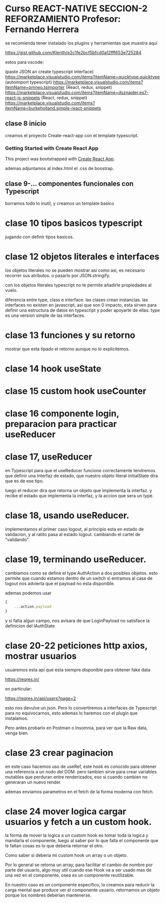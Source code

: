 # Curso REACT-NATIVE SECCION-2 REFORZAMIENTO Profesor: Fernando Herrera

se recomienda tener instalado los plugins y herramientas que muestra aqui

https://gist.github.com/Klerith/e2c1fe2bcf5bfcd0a12fff653e725284


estos para vscode:

(paste JSON an create typescript interface) https://marketplace.visualstudio.com/items?itemName=quicktype.quicktype
(autoimport typescript) https://marketplace.visualstudio.com/items?itemName=pmneo.tsimporter
(React, redux, snippet) https://marketplace.visualstudio.com/items?itemName=dsznajder.es7-react-js-snippets
(React, redux, snippet) https://marketplace.visualstudio.com/items?itemName=burkeholland.simple-react-snippets 

## clase 8 inicio

creamos el proyecto Create-react-app con el template typescript.
### Getting Started with Create React App
This project was bootstrapped with [Create React App](https://github.com/facebook/create-react-app).

ademas adjuntamos al index.html el .css de boostrap.

## clase 9-... componentes funcionales con Typescript
borramos todo lo inutil, y creamos un template basico

# clase 10 tipos basicos typescript
jugando con definir tipos basicos.

# clase 12 objetos literales e interfaces

los objetos literales no se pueden mostrar asi como asi, es necesario recorrer sus atributos. o pasarlo por JSON.stringify.

con los objetos literales typescript no te permite añadirle propiedades al vuelo.

diferencia entre type, class e interface.
las clases crean instancias.
las interfaces no existen en javascript, asi que son 0 impacto, esta sirven para definir una estructura de datos en typescript y poder apoyarte de ellas.
type es una version simple de las interfaces.

# clase 13 funciones y su retorno
mostrar que esta tipado el retorno aunque no lo explicitemos.

# clase 14 hook useState

# clase 15 custom hook useCounter

# clase 16 componente login, preparacion para practicar useReducer

# clase 17, useReducer

en Typescript para que el useReducer funcione correctamente tendremos que definir
una Interfaz de estado, que nuestro objeto literal initialState dira que es de ese tipo.

luego el reducer dira que retorna un objeto que implementa la interfaz.
y recibe el estado que implementa la interfaz, y la accion que sera un type.

# clase 18, usando useReducer.
implementamos el primer caso logout, al principio esta en estado de validacion, y al ratito pasa al estado logout.
cambiando el cartel de "validando".

# clase 19, terminando useReducer.

cambiamos como se define el type AuthAction a dos posibles objetos.
esto permite que cuando estamos dentro de un switch si entramos al case de logout nos advierta que el payload no esta disponible.

ademas podemos usar 
```js
{
    ...action.payload
}
```
y si falta algun campo, nos avisara de que LoginPayload no satisface la definicion del IAuthState

# clase 20-22 peticiones http axios, mostrar usuarios

usuaremos esta api que esta siempre disponible para obtener fake data

https://reqres.in/

en particular:

https://reqres.in/api/users?page=2

esto nos devulve un json. Pero lo convertiremos a interfaces de Typescript para no equivocarnos, esto ademas lo haremos con el plugin que instalamos.

Pero antes probarlo en Postman o Insomnia, para ver que la Raw data, venga bien.

# clase 23 crear paginacion

en este caso hacemos uso de useRef, este hook es conocido para obtener una referencia a un nodo del DOM.
pero tambien sirve para crear variables mutables que perduran entre renderizados, eso si cuando cambien no generaran un nuevo render.

ademas enviamos parametros en el fetch de la forma moderna con fetch.

# clase 24 mover logica cargar usuarios y fetch a un custom hook.

la forma de mover la logica a un custom hook es tomar toda la logica y mandarla el componente, luego al saber por lo que falla el componente que le faltan cosas es lo que deberia retornar el otro.

Como saber si deberia mi custom hook un array o un objeto.

Por lo general se retorna un array, para facilitar el cambio de nombre por parte del usuario, algo muy util cuando ese Hook va a ser usado mas de una vez en el componente, osea es un componente reutilizable.

En nuestro caso es un componente especifico, lo creamos para reducir la carga mental que produce ver el componente usuario.
retornamos un objeto porque los nombres deberian mantenerse.